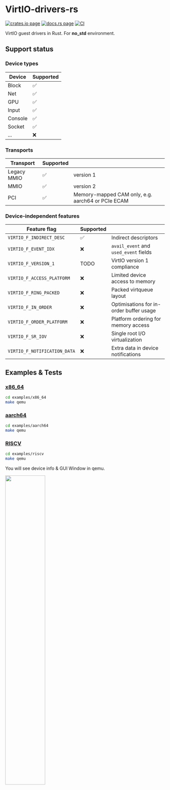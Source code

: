 # VirtIO-drivers-rs

[![crates.io page](https://img.shields.io/crates/v/virtio-drivers.svg)](https://crates.io/crates/virtio-drivers)
[![docs.rs page](https://docs.rs/virtio-drivers/badge.svg)](https://docs.rs/virtio-drivers)
[![CI](https://github.com/rcore-os/virtio-drivers/workflows/CI/badge.svg?branch=master)](https://github.com/rcore-os/virtio-drivers/actions)

VirtIO guest drivers in Rust. For **no_std** environment.

## Support status

### Device types

| Device  | Supported |
| ------- | --------- |
| Block   | ✅        |
| Net     | ✅        |
| GPU     | ✅        |
| Input   | ✅        |
| Console | ✅        |
| Socket  | ✅        |
| ...     | ❌        |

### Transports

| Transport   | Supported |                                                   |
| ----------- | --------- | ------------------------------------------------- |
| Legacy MMIO | ✅        | version 1                                         |
| MMIO        | ✅        | version 2                                         |
| PCI         | ✅        | Memory-mapped CAM only, e.g. aarch64 or PCIe ECAM |

### Device-independent features

| Feature flag                 | Supported |                                         |
| ---------------------------- | --------- | --------------------------------------- |
| `VIRTIO_F_INDIRECT_DESC`     | ✅        | Indirect descriptors                    |
| `VIRTIO_F_EVENT_IDX`         | ❌        | `avail_event` and `used_event` fields   |
| `VIRTIO_F_VERSION_1`         | TODO      | VirtIO version 1 compliance             |
| `VIRTIO_F_ACCESS_PLATFORM`   | ❌        | Limited device access to memory         |
| `VIRTIO_F_RING_PACKED`       | ❌        | Packed virtqueue layout                 |
| `VIRTIO_F_IN_ORDER`          | ❌        | Optimisations for in-order buffer usage |
| `VIRTIO_F_ORDER_PLATFORM`    | ❌        | Platform ordering for memory access     |
| `VIRTIO_F_SR_IOV`            | ❌        | Single root I/O virtualization          |
| `VIRTIO_F_NOTIFICATION_DATA` | ❌        | Extra data in device notifications      |

## Examples & Tests

### [x86_64](./examples/x86_64)

```bash
cd examples/x86_64
make qemu
```

### [aarch64](./examples/aarch64)

```bash
cd examples/aarch64
make qemu
```

### [RISCV](./examples/riscv)

```bash
cd examples/riscv
make qemu
```

You will see device info & GUI Window in qemu.

<img decoding="async" src="https://github.com/rcore-os/virtio-drivers/raw/master/examples/riscv/virtio-test-gpu.png" width="50%">

